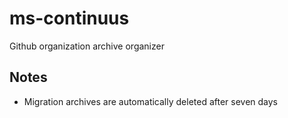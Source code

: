 # ms-continuus
Github organization archive organizer

## Notes
 - Migration archives are automatically deleted after seven days